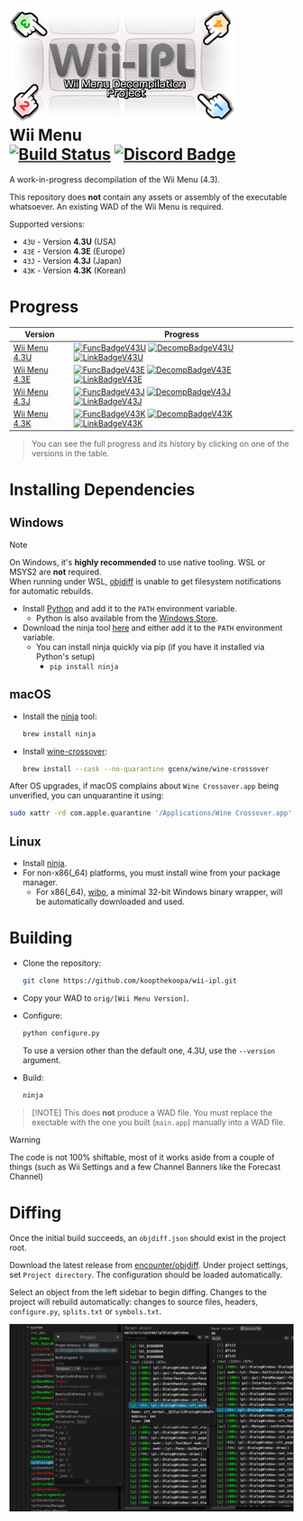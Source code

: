 <!--- Github Actions Badge -->

[Build Status]: https://github.com/koopthekoopa/wii-ipl/actions/workflows/build.yml/badge.svg
[actions]: https://github.com/koopthekoopa/wii-ipl/actions/workflows/build.yml

<!--- Discord Badge -->

[Discord Badge]: https://img.shields.io/discord/727908905392275526?color=%237289DA&logo=discord&logoColor=%23FFFFFF
[discord]: https://discord.gg/hKx3FJJgrV

<!-- Progress links -->

[V43U]: https://decomp.dev/koopthekoopa/wii-ipl/43U
[V43E]: https://decomp.dev/koopthekoopa/wii-ipl/43E
[V43J]: https://decomp.dev/koopthekoopa/wii-ipl/43J
[V43K]: https://decomp.dev/koopthekoopa/wii-ipl/43K

<!--- Version 4.3U progress Badge -->

[DecompBadgeV43U]: https://decomp.dev/koopthekoopa/wii-ipl/43U.svg?&measure=code&label=Decompiled&mode=shield&labelColor=%237c7c7c&color=%2333b8ff&style=plastic
[LinkBadgeV43U]: https://decomp.dev/koopthekoopa/wii-ipl/43U.svg?&measure=complete_code&label=Linked&mode=shield&labelColor=%237c7c7c&color=%2333b8ff&style=plastic
[FuncBadgeV43U]: https://decomp.dev/koopthekoopa/wii-ipl/43U.svg?&measure=functions&label=Functions&mode=shield&labelColor=%237c7c7c&color=%2333b8ff&style=plastic

<!--- Version 4.3E progress Badge -->

[DecompBadgeV43E]: https://decomp.dev/koopthekoopa/wii-ipl/43E.svg?measure=code&label=Decompiled&mode=shield&labelColor=%237c7c7c&color=%2333b8ff&style=plastic
[LinkBadgeV43E]: https://decomp.dev/koopthekoopa/wii-ipl/43E.svg?measure=complete_code&label=Linked&mode=shield&labelColor=%237c7c7c&color=%2333b8ff&style=plastic
[FuncBadgeV43E]: https://decomp.dev/koopthekoopa/wii-ipl/43E.svg?measure=functions&label=Functions&mode=shield&labelColor=%237c7c7c&color=%2333b8ff&style=plastic

<!--- Version 4.3J progress Badge -->

[DecompBadgeV43J]: https://decomp.dev/koopthekoopa/wii-ipl/43J.svg?&measure=code&label=Decompiled&mode=shield&labelColor=%237c7c7c&color=%2333b8ff&style=plastic
[LinkBadgeV43J]: https://decomp.dev/koopthekoopa/wii-ipl/43J.svg?&measure=complete_code&label=Linked&mode=shield&labelColor=%237c7c7c&color=%2333b8ff&style=plastic
[FuncBadgeV43J]: https://decomp.dev/koopthekoopa/wii-ipl/43J.svg?&measure=functions&label=Functions&mode=shield&labelColor=%237c7c7c&color=%2333b8ff&style=plastic

<!--- Version 4.3K progress Badge -->

[DecompBadgeV43K]: https://decomp.dev/koopthekoopa/wii-ipl/43K.svg?&measure=code&label=Decompiled&mode=shield&labelColor=%237c7c7c&color=%2333b8ff&style=plastic
[LinkBadgeV43K]: https://decomp.dev/koopthekoopa/wii-ipl/43K.svg?&measure=complete_code&label=Linked&mode=shield&labelColor=%237c7c7c&color=%2333b8ff&style=plastic
[FuncBadgeV43K]: https://decomp.dev/koopthekoopa/wii-ipl/43K.svg?&measure=functions&label=Functions&mode=shield&labelColor=%237c7c7c&color=%2333b8ff&style=plastic

<!--- Header -->

![](./misc/logo.png)  
Wii Menu  
[![Build Status]][actions] [![Discord Badge]][discord]
========

<!--- Contents -->

A work-in-progress decompilation of the Wii Menu (4.3).

This repository does **not** contain any assets or assembly of the executable whatsoever. An existing WAD of the Wii Menu is required.

Supported versions:
- `43U` - Version **4.3U** (USA)
- `43E` - Version **4.3E** (Europe)
- `43J` - Version **4.3J** (Japan)
- `43K` - Version **4.3K** (Korean)

Progress
========
|        Version        |                                  Progress                                    |
|-----------------------|------------------------------------------------------------------------------|
| [Wii Menu 4.3U][V43U] | [![FuncBadgeV43U]][V43U] [![DecompBadgeV43U]][V43U] [![LinkBadgeV43U]][V43U] |
| [Wii Menu 4.3E][V43E] | [![FuncBadgeV43E]][V43E] [![DecompBadgeV43E]][V43E] [![LinkBadgeV43E]][V43E] |
| [Wii Menu 4.3J][V43J] | [![FuncBadgeV43J]][V43J] [![DecompBadgeV43J]][V43J] [![LinkBadgeV43J]][V43J] |
| [Wii Menu 4.3K][V43K] | [![FuncBadgeV43K]][V43K] [![DecompBadgeV43K]][V43K] [![LinkBadgeV43K]][V43K] |
  
> You can see the full progress and its history by clicking on one of the versions in the table.  

Installing Dependencies
=======================

Windows
-------

> [!NOTE]
> On Windows, it's **highly recommended** to use native tooling. WSL or MSYS2 are **not** required.  
> When running under WSL, [objdiff](#diffing) is unable to get filesystem notifications for automatic rebuilds.

- Install [Python](https://www.python.org/downloads/) and add it to the `PATH` environment variable.
  - Python is also available from the [Windows Store](https://apps.microsoft.com/store/detail/python-311/9NRWMJP3717K).
- Download the ninja tool [here](https://github.com/ninja-build/ninja/releases) and either add it to the `PATH` environment variable.
  - You can install ninja quickly via pip (if you have it installed via Python's setup)
    - `pip install ninja`

macOS
-----

- Install the [ninja](https://github.com/ninja-build/ninja/wiki/Pre-built-Ninja-packages) tool:

  ```sh
  brew install ninja
  ```

- Install [wine-crossover](https://github.com/Gcenx/homebrew-wine):

  ```sh
  brew install --cask --no-quarantine gcenx/wine/wine-crossover
  ```

After OS upgrades, if macOS complains about `Wine Crossover.app` being unverified, you can unquarantine it using:

```sh
sudo xattr -rd com.apple.quarantine '/Applications/Wine Crossover.app'
```

Linux
-----

- Install [ninja](https://github.com/ninja-build/ninja/wiki/Pre-built-Ninja-packages).
- For non-x86(_64) platforms, you must install wine from your package manager.
  - For x86(_64), [wibo](https://github.com/decompals/wibo), a minimal 32-bit Windows binary wrapper, will be automatically downloaded and used.

Building
========

- Clone the repository:

  ```sh
  git clone https://github.com/koopthekoopa/wii-ipl.git
  ```

- Copy your WAD to `orig/[Wii Menu Version]`.

- Configure:

  ```sh
  python configure.py
  ```

  To use a version other than the default one, 4.3U, use the `--version` argument.

- Build:

  ```sh
  ninja
  ```

>  [!NOTE]
> This does **not** produce a WAD file. You must replace the exectable with the one you built (`main.app`) manually into a WAD file.

> [!WARNING]
> The code is not 100% shiftable, most of it works aside from a couple of things (such as Wii Settings and a few Channel Banners like the Forecast Channel)

Diffing
=======

Once the initial build succeeds, an `objdiff.json` should exist in the project root.

Download the latest release from [encounter/objdiff](https://github.com/encounter/objdiff). Under project settings, set `Project directory`. The configuration should be loaded automatically.

Select an object from the left sidebar to begin diffing. Changes to the project will rebuild automatically: changes to source files, headers, `configure.py`, `splits.txt` or `symbols.txt`.

![](misc/objdiff.png)
